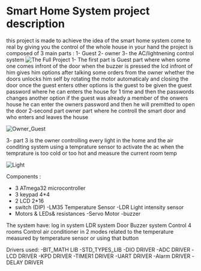 # Smart Home System project description
this project is made to achieve  the idea of the smart home system come to real by giving you the control of the whole house in your hand
the project is composed of 3 main parts :
1- Guest 
2- owner
3- the AC/lightnening control system 
![The Full Project](https://github.com/youssef-7atem/projects/assets/141189859/c01c0774-37d0-44f0-b25b-220d59286a43)
1- The first part is Guest part where when some one comes infront of the door when the buzzer is pressed the lcd infront of him gives him options after talking some orders from the owner whether the doors unlocks him self by rotating the motor automaticaly and closing the door once the guest enters 
other options is the guest to be given the guest password where he can enters the house for 1 time and then the passwords changes 
another option if the guest was already a member of the onwers house he can enter the owners password and then he will premitted to open the door 
2-second part  owner part where he controll the smart door and who enters and leaves the house 
 
![Owner_Guest](https://github.com/youssef-7atem/projects/assets/141189859/dac1aa87-d4dd-4d89-af55-b5c557e63560)

3- part 3 is the owner controlling every light in the home and the air conditing system using a temprature sensor to activate the ac when the temprature is too cold or too hot and measure the current room temp 

![Light](https://github.com/youssef-7atem/projects/assets/141189859/43775b3c-a56f-4c1c-b937-43a99c29a3ad)


Components :
- 3 ATmega32 microcontroller
- 3 keypad 4*4
- 2 LCD 2*16
- switch (DIP)
-LM35 Temperature Sensor
-LDR Light intensity sensor
- Motors & LEDs& resistances
-Servo Motor
-buzzer 

The system have:
log in system
LDR system
Door
Buzzer system
Control 4 rooms
Control air conditioner in 2 modes related to the temperature measured by temperature sensor or using that button

Drivers used:
-BIT_MATH LIB 
-STD_TYPES_LIB
-DIO DRIVER
-ADC DRIVER
-LCD DRIVER
-KPD DRIVER
-TIMER1 DRIVER
-UART DRIVER
-Alarm DRIVER
-DELAY DRIVER
